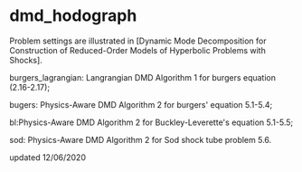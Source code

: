 # dmd_hodograph

Problem settings are illustrated in [Dynamic Mode Decomposition for Construction of Reduced-Order Models of Hyperbolic Problems with Shocks].

burgers_lagrangian: Langrangian DMD Algorithm 1 for burgers equation (2.16-2.17);

bugers: Physics-Aware DMD Algorithm 2 for burgers' equation 5.1-5.4;

bl:Physics-Aware DMD Algorithm 2 for Buckley-Leverette's equation 5.1-5.5;

sod: Physics-Aware DMD Algorithm 2 for Sod shock tube problem 5.6.




updated 12/06/2020
